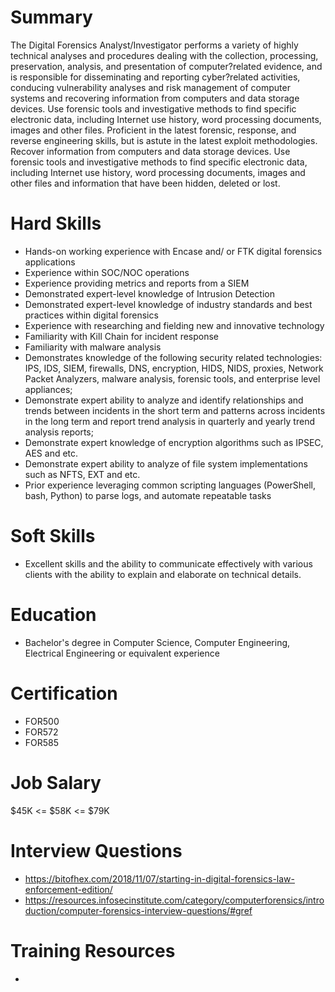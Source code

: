 # Summary
The Digital Forensics Analyst/Investigator performs a variety of highly technical analyses and procedures dealing with the collection, processing, preservation, analysis, and presentation of computer?related evidence, and is responsible for disseminating and reporting cyber?related activities, conducing vulnerability analyses and risk management of computer systems and recovering information from computers and data storage devices. Use forensic tools and investigative methods to find specific electronic data, including Internet use history, word processing documents, images and other files. Proficient in the latest forensic, response, and reverse engineering skills, but is astute in the latest exploit methodologies. Recover information from computers and data storage devices. Use forensic tools and investigative methods to find specific electronic data, including Internet use history, word processing documents, images and other files and information that have been hidden, deleted or lost.

# Hard Skills
* Hands-on working experience with Encase and/ or FTK digital forensics applications
* Experience within SOC/NOC operations
* Experience providing metrics and reports from a SIEM
* Demonstrated expert-level knowledge of Intrusion Detection
* Demonstrated expert-level knowledge of industry standards and best practices within digital forensics
* Experience with researching and fielding new and innovative technology
* Familiarity with Kill Chain for incident response
* Familiarity with malware analysis
* Demonstrates knowledge of the following security related technologies: IPS, IDS, SIEM, firewalls, DNS, encryption, HIDS, NIDS, proxies, Network Packet Analyzers, malware analysis, forensic tools, and enterprise level appliances;
* Demonstrate expert ability to analyze and identify relationships and trends between incidents in the short term and patterns across incidents in the long term and report trend analysis in quarterly and yearly trend analysis reports;
* Demonstrate expert knowledge of encryption algorithms such as IPSEC, AES and etc.
* Demonstrate expert ability to analyze of file system implementations such as NFTS, EXT and etc.
* Prior experience leveraging common scripting languages (PowerShell, bash, Python) to parse logs, and automate repeatable tasks





# Soft Skills
* Excellent skills and the ability to communicate effectively with various clients with the ability to explain and elaborate on technical details.


# Education
  * Bachelor's degree in Computer Science, Computer Engineering, Electrical Engineering or equivalent experience


# Certification
  * FOR500
  * FOR572
  * FOR585


# Job Salary
$45K <= $58K <= $79K


# Interview Questions
 * https://bitofhex.com/2018/11/07/starting-in-digital-forensics-law-enforcement-edition/
 * https://resources.infosecinstitute.com/category/computerforensics/introduction/computer-forensics-interview-questions/#gref


# Training Resources
  * 



